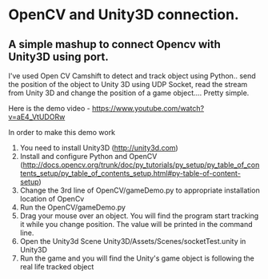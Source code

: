 # OpenCV and Unity3D connection.
## A simple mashup to connect Opencv with Unity3D using port.

I've used Open CV Camshift to detect and track object using Python.. send the position of the object to Unity 3D using UDP Socket, read the stream from Unity 3D and change the position of a game object.... Pretty simple.

Here is the demo video - https://www.youtube.com/watch?v=aE4_VtUDORw

In order to make this demo work

1. You need to install Unity3D (http://unity3d.com)
2. Install and configure Python and OpenCV (http://docs.opencv.org/trunk/doc/py_tutorials/py_setup/py_table_of_contents_setup/py_table_of_contents_setup.html#py-table-of-content-setup)
3. Change the 3rd line of OpenCV/gameDemo.py to appropriate installation location of OpenCv
4. Run the OpenCV/gameDemo.py
5. Drag your mouse over an object. You will find the program start tracking it while you change position. The value will be printed in the command line.
6. Open the Unity3d Scene Unity3D/Assets/Scenes/socketTest.unity in Unity3D
7. Run the game and you will find the Unity's game object is following the real life tracked object
